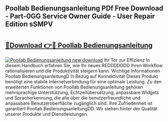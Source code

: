 ## Poollab Bedienungsanleitung PDf Free Download - Part-0GG Service Owner Guide - User Repair Edition sSMPV

# <h2><a href="http://df3k1bs.blite.top/?on=Poollab+Bedienungsanleitung">🔗Download 👉🔴 Poollab Bedienungsanleitung</a></h2>

[![Poollab Bedienungsanleitung new download](https://i.imgur.com/lujVjoI.png)](http://df3k1bs.blite.top/?on=Poollab+Bedienungsanleitung)
Ihr Tor zur Effizienz In diesem Handbuch erfahren Sie, wie Ihr neues REDDDDDDD Ihren Workflow rationalisieren und die Produktivität steigern kann. Wichtige Informationen Poollab BedienungsanleitungD In Bezug auf Konnektivität Dieses Produkt benötigt eine stabile Internetverbindung für eine optimale Leistung. Zu den erweiterten Funktionen von Poollab Bedienungsanleitung gehören mehrsprachige Unterstützung, Echtzeitübersetzung, anpassbare Widgets und Spracherkennung, die alle über die benutzerfreundliche und anpassbare Benutzeroberfläche zugänglich sind. Ihre Zufriedenheit ist garantiert Poollab BedienungsanleitungDD. Wir stehen hinter der Qualität unserer Produkte und Dienstleistungen.
